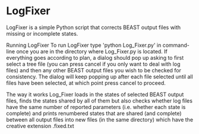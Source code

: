 LogFixer
========

LogFixer is a simple Python script that corrects BEAST output files with missing or incomplete states.

Running LogFixer
To run LogFixer type 'python Log_Fixer.py' in command-line once you are in the directory where Log_Fixer.py is located.
If everything goes according to plan, a dialog should pop up asking to first select a tree file
(you can press cancel if you only want to deal with log files) and then any other BEAST output files you wish to be checked
for consistency. The dialog will keep popping up after each file selected until all files have been selected, at
which point press cancel to proceed.

The way it works
Log_Fixer loads in the states of selected BEAST output files, finds the states shared by all of 
them but also checks whether log files have the same number of reported parameters (i.e. whether each state is complete) 
and prints renumbered states that are shared (and complete) between all output files into new files (in the same directory) 
which have the creative extension .fixed.txt

